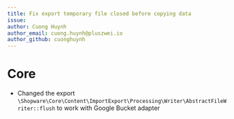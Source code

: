 ```yaml
---
title: Fix export temporary file closed before copying data
issue:
author: Cuong Huynh
author_email: cuong.huynh@pluszwei.io
author_github: cuonghuynh
---
```

# Core
* Changed the export `\Shopware\Core\Content\ImportExport\Processing\Writer\AbstractFileWriter::flush` to work with Google Bucket adapter
